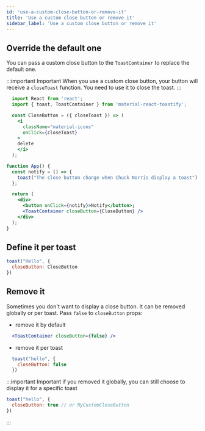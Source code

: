 ```yaml
---
id: 'use-a-custom-close-button-or-remove-it'
title: 'Use a custom close button or remove it'
sidebar_label: 'Use a custom close button or remove it'
---
```


## Override the default one

You can pass a custom close button to the `ToastContainer` to replace the default one.

:::important Important
  When you use a custom close button, your button will receive a ```closeToast``` function.
  You need to use it to close the toast.
:::


```jsx
  import React from 'react';
  import { toast, ToastContainer } from 'material-react-toastify';

  const CloseButton = ({ closeToast }) => (
    <i
      className="material-icons"
      onClick={closeToast}
    >
    delete
    </i>
  );

function App() {
  const notify = () => {
    toast("The close button change when Chuck Norris display a toast");
  };

  return (
    <div>
      <button onClick={notify}>Notify</button>;
      <ToastContainer closeButton={CloseButton} />
    </div>
  );
}
```

## Define it per toast

```jsx
toast("Hello", {
  closeButton: CloseButton
})
```

## Remove it

Sometimes you don't want to display a close button. It can be removed globally or per toast. Pass
`false` to `closeButton` props:

- remove it by default

```jsx
  <ToastContainer closeButton={false} />
```

- remove it per toast

```jsx
  toast("hello", {
    closeButton: false
  })
```

:::important Important
  if you removed it globally, you can still choose to display it for a specific toast  
  ```jsx
  toast("hello", {
    closeButton: true // or MyCustomCloseButton
  })
```
:::
